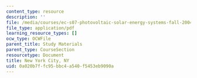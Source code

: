 ```yaml
---
content_type: resource
description: ''
file: /media/courses/ec-s07-photovoltaic-solar-energy-systems-fall-2004/0a020b7ffc95bbc4a540f5453eb9090a_MITEC_S07F04_new_york_city.pdf
file_type: application/pdf
learning_resource_types: []
ocw_type: OCWFile
parent_title: Study Materials
parent_type: CourseSection
resourcetype: Document
title: New York City, NY
uid: 0a020b7f-fc95-bbc4-a540-f5453eb9090a
---
```

